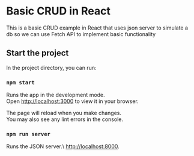 # Basic CRUD in React

This is a basic CRUD example in React that uses json server to simulate a db so we can use Fetch API to implement basic functionality

## Start the project

In the project directory, you can run:

### `npm start`

Runs the app in the development mode.\
Open [http://localhost:3000](http://localhost:3000) to view it in your browser.

The page will reload when you make changes.\
You may also see any lint errors in the console.

### `npm run server`

Runs the JSON server.\ [http://localhost:8000](http://localhost:8000).
